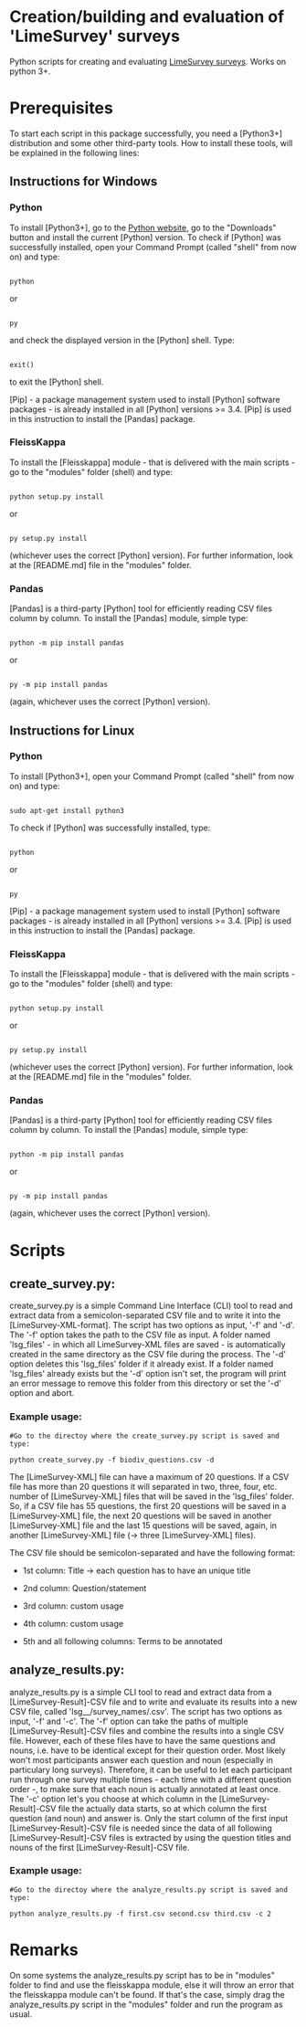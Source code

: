 # Creation/building and evaluation of 'LimeSurvey' surveys

Python scripts for creating and evaluating [LimeSurvey surveys](https://www.limesurvey.org/). Works on python 3+.




# Prerequisites

To start each script in this package successfully, you need a [Python3+] distribution and some other third-party tools.
How to install these tools, will be explained in the following lines:

## Instructions for Windows

### Python

To install [Python3+], go to the [Python website](https://www.python.org/), go to the "Downloads" button and install
the current [Python] version.
To check if [Python] was successfully installed, open your Command Prompt (called "shell" from now on) and type:

```shell

python
```

or

```shell

py
```

and check the displayed version in the [Python] shell. Type:

```shell

exit()
```

to exit the [Python] shell.

[Pip] - a package management system used to install [Python] software packages - is already installed in all [Python] versions >= 3.4.
[Pip] is used in this instruction to install the [Pandas] package.


### FleissKappa

To install the [Fleisskappa] module - that is delivered with the main scripts - go to the "modules" folder (shell) and type:

```shell

python setup.py install
```

or

```shell

py setup.py install
```

(whichever uses the correct [Python] version). For further information, look at the [README.md] file in the "modules" folder.


### Pandas

[Pandas] is a third-party [Python] tool for efficiently reading CSV files column by column. To install the [Pandas] module, simple type:

```shell

python -m pip install pandas
```

or

```shell

py -m pip install pandas
```

(again, whichever uses the correct [Python] version).



## Instructions for Linux

### Python

To install [Python3+], open your Command Prompt (called "shell" from now on) and type:

```shell

sudo apt-get install python3
```

To check if [Python] was successfully installed, type:

```shell

python
```

or

```shell

py
```

[Pip] - a package management system used to install [Python] software packages - is already installed in all [Python] versions >= 3.4.
[Pip] is used in this instruction to install the [Pandas] package.


### FleissKappa

To install the [Fleisskappa] module - that is delivered with the main scripts - go to the "modules" folder (shell) and type:

```shell

python setup.py install
```

or

```shell

py setup.py install
```

(whichever uses the correct [Python] version). For further information, look at the [README.md] file in the "modules" folder.


### Pandas

[Pandas] is a third-party [Python] tool for efficiently reading CSV files column by column. To install the [Pandas] module, simple type:

```shell

python -m pip install pandas
```

or

```shell

py -m pip install pandas
```

(again, whichever uses the correct [Python] version).




# Scripts

## create_survey.py:

create_survey.py is a simple Command Line Interface (CLI) tool to read and extract data from a semicolon-separated CSV file and to
write it into the [LimeSurvey-XML-format]. The script has two options as input, '-f' and '-d'. The '-f' option takes the path
to the CSV file as input. A folder named 'lsg_files' - in which all LimeSurvey-XML files are saved - is automatically created in
the same directory as the CSV file during the process. The '-d' option deletes this 'lsg_files' folder if it already exist. If a
folder named 'lsg_files' already exists but the '-d' option isn't set, the program will print an error message to remove this folder
from this directory or set the '-d' option and abort.

### Example usage:

```shell
#Go to the directoy where the create_survey.py script is saved and type:

python create_survey.py -f biodiv_questions.csv -d
```

The [LimeSurvey-XML] file can have a maximum of 20 questions. If a CSV file has more than 20 questions it will separated in two, three,
four, etc. number of [LimeSurvey-XML] files that will be saved in the 'lsg_files' folder. So, if a CSV file has 55 questions, the first
20 questions will be saved in a [LimeSurvey-XML] file, the next 20 questions will be saved in another [LimeSurvey-XML] file and the last
15 questions will be saved, again, in another [LimeSurvey-XML] file (-> three [LimeSurvey-XML] files).

The CSV file should be semicolon-separated and have the following format:

- 1st column: Title
    -> each question has to have an unique title
    
- 2nd column: Question/statement

- 3rd column: custom usage

- 4th column: custom usage

- 5th and all following columns: Terms to be annotated


## analyze_results.py:

analyze_results.py is a simple CLI tool to read and extract data from a [LimeSurvey-Result]-CSV file and to write and evaluate its
results into a new CSV file, called 'lsg__/survey_names/.csv'. The script has two options as input, '-f' and '-c'. The '-f' option
can take the paths of multiple [LimeSurvey-Result]-CSV files and combine the results into a single CSV file. However, each of these
files have to have the same questions and nouns, i.e. have to be identical except for their question order. Most likely won't most
participants answer each question and noun (especially in particulary long surveys). Therefore, it can be useful to let each participant
run through one survey multiple times - each time with a different question order -, to make sure that each noun is actually annotated
at least once. The '-c' option let's you choose at which column in the [LimeSurvey-Result]-CSV file the actually data starts, so at which
column the first question (and noun) and answer is. Only the start column of the first input [LimeSurvey-Result]-CSV file is needed since
the data of all following [LimeSurvey-Result]-CSV files is extracted by using the question titles and nouns of the first
[LimeSurvey-Result]-CSV file.

### Example usage:

```shell
#Go to the directoy where the analyze_results.py script is saved and type:

python analyze_results.py -f first.csv second.csv third.csv -c 2
```




# Remarks

On some systems the analyze_results.py script has to be in "modules" folder to find and use the fleisskappa module, else it will throw
an error that the fleisskappa module can't be found. If that's the case, simply drag the analyze_results.py script in the "modules" folder
and run the program as usual.
